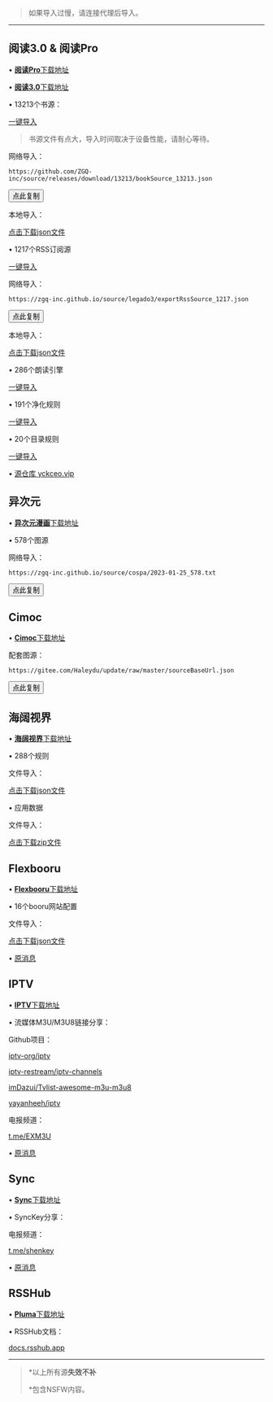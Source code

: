 > 如果导入过慢，请连接代理后导入。

***

## 阅读3.0 & 阅读Pro

• [**阅读Pro**下载地址](http://a.ruansky.com/up/1490329)

• [**阅读3.0**下载地址](https://www.ghxi.com/newread.html)

• 13213个书源：

<a href="yuedu://booksource/importonline?src=https://github.com/ZGQ-inc/source/releases/download/13213/bookSource_13213.json" class="btn-76" onclick="showText();">一键导入<span class="top"></span><span class="right"></span><span class="bottom"></span><span class="left"></span></a>

> 书源文件有点大，导入时间取决于设备性能，请耐心等待。

网络导入：

```
https://github.com/ZGQ-inc/source/releases/download/13213/bookSource_13213.json
```

<button class="button" data-clipboard-text="https://github.com/ZGQ-inc/source/releases/download/13213/bookSource_13213.json" onclick="showToast();">点此复制</button>

本地导入：

[点击下载json文件](https://github.com/ZGQ-inc/source/releases/download/13213/bookSource_13213.json)

• 1217个RSS订阅源

<a href="yuedu://rsssource/importonline?src=https://zgq-inc.github.io/source/legado3/exportRssSource_1217.json" class="btn-76" onclick="showText();">一键导入<span class="top"></span><span class="right"></span><span class="bottom"></span><span class="left"></span></a>

网络导入：

```
https://zgq-inc.github.io/source/legado3/exportRssSource_1217.json
```

<button class="button" data-clipboard-text="https://zgq-inc.github.io/source/legado3/exportRssSource_1217.json" onclick="showToast();">点此复制</button>

本地导入：

[点击下载json文件](https://zgq-inc.github.io/source/legado3/exportRssSource_1217.json)

• 286个朗读引擎

<a href="yuedu://httpTTS/importonline?src=https://zgq-inc.github.io/source/legado3/httpTTS_286.json" class="btn-76" onclick="showText();">一键导入<span class="top"></span><span class="right"></span><span class="bottom"></span><span class="left"></span></a>

• 191个净化规则

<a href="yuedu://replaceRule/importonline?src=https://zgq-inc.github.io/source/legado3/replaceRule_191.json" class="btn-76" onclick="showText();">一键导入<span class="top"></span><span class="right"></span><span class="bottom"></span><span class="left"></span></a>

• 20个目录规则

<a href="yuedu://txtTocRule/importonline?src=https://zgq-inc.github.io/source/legado3/txtTocRule_20.json" class="btn-76" onclick="showText();">一键导入<span class="top"></span><span class="right"></span><span class="bottom"></span><span class="left"></span></a>

• [源仓库 yckceo.vip](https://yckceo.vip/)

## 异次元

• [**异次元漫画**下载地址](https://www.ghxi.com/ycymh.html)

• 578个图源

网络导入：

```
https://zgq-inc.github.io/source/cospa/2023-01-25_578.txt
```

<button class="button" data-clipboard-text="https://zgq-inc.github.io/source/cospa/2023-01-25_578.txt" onclick="showToast();">点此复制</button>

## Cimoc

• [**Cimoc**下载地址](https://github.com/Haleydu/Cimoc)

配套图源：

```
https://gitee.com/Haleydu/update/raw/master/sourceBaseUrl.json
```

<button class="button" data-clipboard-text="https://gitee.com/Haleydu/update/raw/master/sourceBaseUrl.json" onclick="showToast();">点此复制</button>

## 海阔视界

• [**海阔视界**下载地址](https://www.ghxi.com/andhksj.html)

• 288个规则

文件导入：

[点击下载json文件](https://github.com/ZGQ-inc/source/releases/download/288/share-home-rules_288.json)

• 应用数据

文件导入：

[点击下载zip文件](https://github.com/ZGQ-inc/source/releases/download/288/hiker_data.zip)

## Flexbooru

• [**Flexbooru**下载地址](http://a.ruansky.com/up/1045075)

• 16个booru网站配置

文件导入：

[点击下载json文件](https://github.com/ZGQ-inc/source/releases/download/16/boorus_16.json)

• [原消息](https://t.me/ZGQincLiqun/1431)

## IPTV

• [**IPTV**下载地址](http://a.ruansky.com/up/421994)

• 流媒体M3U/M3U8链接分享：

Github项目：

[iptv-org/iptv](https://github.com/iptv-org/iptv)

[iptv-restream/iptv-channels](https://github.com/iptv-restream/iptv-channels)

[imDazui/Tvlist-awesome-m3u-m3u8](https://github.com/imDazui/Tvlist-awesome-m3u-m3u8)

[yayanheeh/iptv](https://github.com/yayanheeh/iptv)

电报频道：

[t.me/EXM3U](https://t.me/EXM3U)

• [原消息](https://t.me/ZGQincLiqun/1240)

## Sync

• [**Sync**下载地址](http://a.ruansky.com/up/213373)

• SyncKey分享：

电报频道：

[t.me/shenkey](https://t.me/shenkey)

• [原消息](https://t.me/ZGQincLiqun/1239)

## RSSHub

• [**Pluma**下载地址](http://a.ruansky.com/up/261336/)

• RSSHub文档：

[docs.rsshub.app](https://docs.rsshub.app/)

***

> *以上所有源**失效不补**
> 
> *包含NSFW内容。

